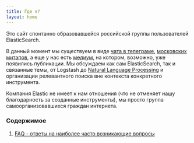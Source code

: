 ```yaml
---
title: Где я?
layout: home
---
```


Это сайт спонтанно образовавшейся российской группы пользователей ElasticSearch.

В данный момент мы существуем в виде [чата в телеграме](https://t.me/elasticsearch_ru),
[московских митапов](meetup.com), а еще у нас есть 
[медиум](medium.com), на котором, возможно, уже появились публикации. 
Мы обсуждаем как сам ElasticSearch, так и связанные темы, от Logstash 
до [Natural Language Processing](https://ru.wikipedia.org/wiki/Обработка_естественного_языка) и организации релевантного поиска вне 
контекста конкретного инструмента.

Компания Elastic не имеет к нам отношения (что не отменяет нашу 
благодарность за созданные инструменты), мы просто группа 
самоорганизовавшихся граждан интернета.

### Содержимое

1. [FAQ - ответы на наиболее часто возникающие вопросы](faq)
